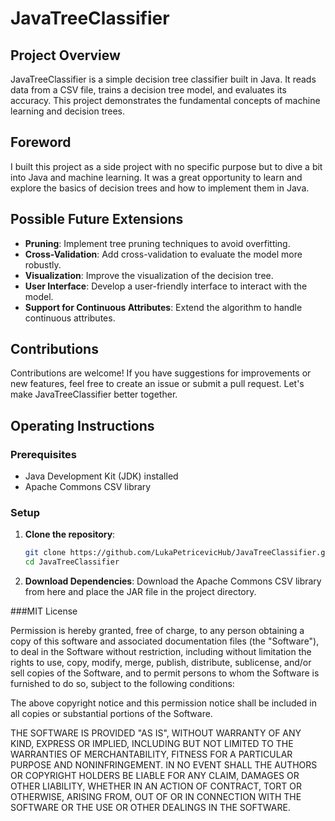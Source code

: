 # JavaTreeClassifier

## Project Overview

JavaTreeClassifier is a simple decision tree classifier built in Java. It reads data from a CSV file, trains a decision tree model, and evaluates its accuracy. This project demonstrates the fundamental concepts of machine learning and decision trees.

## Foreword

I built this project as a side project with no specific purpose but to dive a bit into Java and machine learning. It was a great opportunity to learn and explore the basics of decision trees and how to implement them in Java.

## Possible Future Extensions

- **Pruning**: Implement tree pruning techniques to avoid overfitting.
- **Cross-Validation**: Add cross-validation to evaluate the model more robustly.
- **Visualization**: Improve the visualization of the decision tree.
- **User Interface**: Develop a user-friendly interface to interact with the model.
- **Support for Continuous Attributes**: Extend the algorithm to handle continuous attributes.

## Contributions

Contributions are welcome! If you have suggestions for improvements or new features, feel free to create an issue or submit a pull request. Let's make JavaTreeClassifier better together.

## Operating Instructions

### Prerequisites

- Java Development Kit (JDK) installed
- Apache Commons CSV library

### Setup

1. **Clone the repository**:
   ```sh
   git clone https://github.com/LukaPetricevicHub/JavaTreeClassifier.git
   cd JavaTreeClassifier
2. **Download Dependencies**:
   Download the Apache Commons CSV library from here and place the JAR file in the project directory.

###MIT License

Permission is hereby granted, free of charge, to any person obtaining a copy of this software and associated documentation files (the "Software"), to deal in the Software without restriction, including without limitation the rights to use, copy, modify, merge, publish, distribute, sublicense, and/or sell copies of the Software, and to permit persons to whom the Software is furnished to do so, subject to the following conditions:

The above copyright notice and this permission notice shall be included in all copies or substantial portions of the Software.

THE SOFTWARE IS PROVIDED "AS IS", WITHOUT WARRANTY OF ANY KIND, EXPRESS OR IMPLIED, INCLUDING BUT NOT LIMITED TO THE WARRANTIES OF MERCHANTABILITY, FITNESS FOR A PARTICULAR PURPOSE AND NONINFRINGEMENT. IN NO EVENT SHALL THE AUTHORS OR COPYRIGHT HOLDERS BE LIABLE FOR ANY CLAIM, DAMAGES OR OTHER LIABILITY, WHETHER IN AN ACTION OF CONTRACT, TORT OR OTHERWISE, ARISING FROM, OUT OF OR IN CONNECTION WITH THE SOFTWARE OR THE USE OR OTHER DEALINGS IN THE SOFTWARE.
